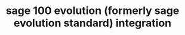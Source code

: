 ---
title: "sage 100 evolution (formerly sage evolution standard) integration"
titleList: sage 100 evolution
summary: "Formerly Sage Evolution Standard: Ideal for growing companies to manage products, orders, customers, finances and operations."
type: platform
image: "/uploads/logo-platform-sage-100-evolution.png"
imageAlt: sage 100 evolution logo
weight: 9
tags: ["erp"]
---
